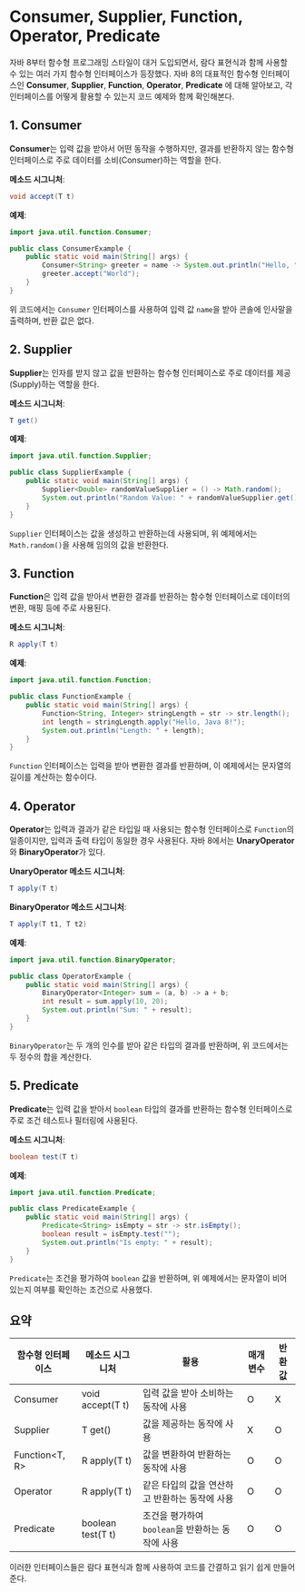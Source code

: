# Consumer, Supplier, Function, Operator, Predicate

자바 8부터 함수형 프로그래밍 스타일이 대거 도입되면서, 람다 표현식과 함께 사용할 수 있는 여러 가지 함수형 인터페이스가 등장했다. 자바 8의 대표적인 함수형 인터페이스인 **Consumer**, **Supplier**, **Function**, **Operator**, **Predicate** 에 대해 알아보고, 각 인터페이스를 어떻게 활용할 수 있는지 코드 예제와 함께 확인해본다.

## 1. Consumer

**Consumer**는 입력 값을 받아서 어떤 동작을 수행하지만, 결과를 반환하지 않는 함수형 인터페이스로 주로 데이터를 소비(Consumer)하는 역할을 한다.

**메소드 시그니처**: 
```java
void accept(T t)
```

**예제**:
```java
import java.util.function.Consumer;

public class ConsumerExample {
    public static void main(String[] args) {
        Consumer<String> greeter = name -> System.out.println("Hello, " + name + "!");
        greeter.accept("World");
    }
}
```

위 코드에서는 `Consumer` 인터페이스를 사용하여 입력 값 `name`을 받아 콘솔에 인사말을 출력하며, 반환 값은 없다.

## 2. Supplier

**Supplier**는 인자를 받지 않고 값을 반환하는 함수형 인터페이스로 주로 데이터를 제공(Supply)하는 역할을 한다.

**메소드 시그니처**:
```java
T get()
```

**예제**:
```java
import java.util.function.Supplier;

public class SupplierExample {
    public static void main(String[] args) {
        Supplier<Double> randomValueSupplier = () -> Math.random();
        System.out.println("Random Value: " + randomValueSupplier.get());
    }
}
```

 `Supplier` 인터페이스는 값을 생성하고 반환하는데 사용되며, 위 예제에서는 `Math.random()`을 사용해 임의의 값을 반환한다.

## 3. Function

**Function**은 입력 값을 받아서 변환한 결과를 반환하는 함수형 인터페이스로 데이터의 변환, 매핑 등에 주로 사용된다.

**메소드 시그니처**:
```java
R apply(T t)
```

**예제**:
```java
import java.util.function.Function;

public class FunctionExample {
    public static void main(String[] args) {
        Function<String, Integer> stringLength = str -> str.length();
        int length = stringLength.apply("Hello, Java 8!");
        System.out.println("Length: " + length);
    }
}
```

 `Function` 인터페이스는 입력을 받아 변환한 결과를 반환하며, 이 예제에서는 문자열의 길이를 계산하는 함수이다.

## 4. Operator

**Operator**는 입력과 결과가 같은 타입일 때 사용되는 함수형 인터페이스로  `Function`의 일종이지만, 입력과 출력 타입이 동일한 경우 사용된다. 자바 8에서는 **UnaryOperator**와 **BinaryOperator**가 있다.

**UnaryOperator 메소드 시그니처**:
```java
T apply(T t)
```

**BinaryOperator 메소드 시그니처**:
```java
T apply(T t1, T t2)
```

**예제**:
```java
import java.util.function.BinaryOperator;

public class OperatorExample {
    public static void main(String[] args) {
        BinaryOperator<Integer> sum = (a, b) -> a + b;
        int result = sum.apply(10, 20);
        System.out.println("Sum: " + result);
    }
}
```

`BinaryOperator`는 두 개의 인수를 받아 같은 타입의 결과를 반환하며, 위 코드에서는 두 정수의 합을 계산한다.

## 5. Predicate

**Predicate**는 입력 값을 받아서 `boolean` 타입의 결과를 반환하는 함수형 인터페이스로 주로 조건 테스트나 필터링에 사용된다.

**메소드 시그니처**:
```java
boolean test(T t)
```

**예제**:
```java
import java.util.function.Predicate;

public class PredicateExample {
    public static void main(String[] args) {
        Predicate<String> isEmpty = str -> str.isEmpty();
        boolean result = isEmpty.test("");
        System.out.println("Is empty: " + result);
    }
}
```

`Predicate`는 조건을 평가하여 `boolean` 값을 반환하며, 위 예제에서는 문자열이 비어 있는지 여부를 확인하는 조건으로 사용했다.

## 요약

| 함수형 인터페이스      | 메소드 시그니처          | 활용                              | 매개변수 | **반환 값** |
| -------------- | ----------------- | ------------------------------- | ---- | -------- |
| Consumer<T>    | void accept(T t)  | 입력 값을 받아 소비하는 동작에 사용            | O    | X        |
| Supplier<T>    | T get()           | 값을 제공하는 동작에 사용                  | X    | O        |
| Function<T, R> | R apply(T t)      | 값을 변환하여 반환하는 동작에 사용             | O    | O        |
| Operator       | R apply(T t)      | 같은 타입의 값을 연산하고 반환하는 동작에 사용      | O    | O        |
| Predicate<T>   | boolean test(T t) | 조건을 평가하여 `boolean`을 반환하는 동작에 사용 | O    | O        |


이러한 인터페이스들은 람다 표현식과 함께 사용하여 코드를 간결하고 읽기 쉽게 만들어 준다. 

